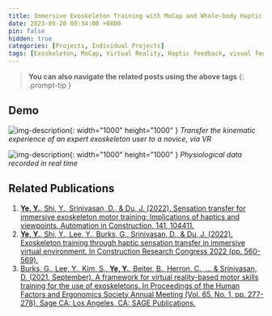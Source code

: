 ```yaml
---
title: Immersive Exoskeleton Training with MoCap and Whole-body Haptic Feedback
date: 2023-05-20 00:34:00 +0800
pin: false
hidden: true
categories: [Projects, Individual Projects]
tags: [Exoskeleton, MoCap, Virtual Reality, Haptic feedback, visual feedback, Training, Human Psychology and Physiology, Human-Machine Interaction]
---
```



> **You can also navigate the related posts using the above tags**
{: .prompt-tip }

## Demo
![img-description](/images/Project/HapticExo.gif){: width="1000" height="1000" }
_Transfer the kinematic experience of an expert exoskeleton user to a novice, via VR_


![img-description](/images/Project/gaze_fnirs.gif){: width="1000" height="1000" }
_Physiological data recorded in real time_

## Related Publications
1.	[**Ye, Y.**, Shi, Y., Srinivasan, D., & Du, J. (2022). Sensation transfer for immersive exoskeleton motor training: Implications of haptics and viewpoints. Automation in Construction, 141, 104411.](https://www.sciencedirect.com/science/article/pii/S0926580522002849)
2.  [**Ye, Y.**, Shi, Y., Lee, Y., Burks, G., Srinivasan, D., & Du, J. (2022). Exoskeleton training through haptic sensation transfer in immersive virtual environment. In Construction Research Congress 2022 (pp. 560-569).](https://ascelibrary.org/doi/abs/10.1061/9780784483961.059)
3.  [Burks, G., Lee, Y., Kim, S., **Ye, Y.**, Beiter, B., Herron, C., ... & Srinivasan, D. (2021, September). A framework for virtual reality-based motor skills training for the use of exoskeletons. In Proceedings of the Human Factors and Ergonomics Society Annual Meeting (Vol. 65, No. 1, pp. 277-278). Sage CA: Los Angeles, CA: SAGE Publications.](https://journals.sagepub.com/doi/pdf/10.1177/1071181321651170)
